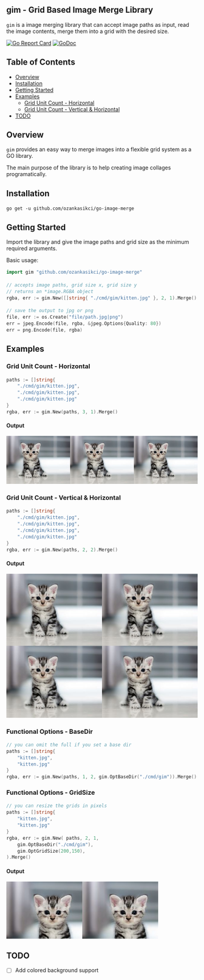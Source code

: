 ## gim - Grid Based Image Merge Library

`gim` is a image merging library that can accept image paths as input, read the image contents, merge them into a grid with the desired size. 

[![Go Report Card](https://goreportcard.com/badge/github.com/ozankasikci/go-image-merge)](https://goreportcard.com/report/github.com/ozankasikci/go-image-merge)
[![GoDoc](https://godoc.org/github.com/ozankasikci/go-image-merge?status.svg)](https://godoc.org/github.com/ozankasikci/go-image-merge)

## Table of Contents

- [Overview](#overview)
- [Installation](#installation)
- [Getting Started](#getting-started)
- [Examples](#examples)
  * [Grid Unit Count - Horizontal](#grid-unit-count---horizontal)
  * [Grid Unit Count - Vertical & Horizontal](#grid-unit-count---vertical--horizontal)
- [TODO](#todo)

## Overview

`gim` provides an easy way to merge images into a flexible grid system as a GO library.

The main purpose of the library is to help creating image collages programatically.

## Installation

`go get -u github.com/ozankasikci/go-image-merge`

## Getting Started

Import the library and give the image paths and grid size as the minimum required arguments.

Basic usage:

```go
import gim "github.com/ozankasikci/go-image-merge"

// accepts image paths, grid size x, grid size y
// returns an *image.RGBA object
rgba, err := gim.New([]string{ "./cmd/gim/kitten.jpg" }, 2, 1).Merge()

// save the output to jpg or png
file, err := os.Create("file/path.jpg|png")
err = jpeg.Encode(file, rgba, &jpeg.Options{Quality: 80})
err = png.Encode(file, rgba)
```

## Examples

### Grid Unit Count - Horizontal
```go
paths := []string{
	"./cmd/gim/kitten.jpg",
	"./cmd/gim/kitten.jpg",
	"./cmd/gim/kitten.jpg"
}
rgba, err := gim.New(paths, 3, 1).Merge()
```

#### Output
![](https://raw.githubusercontent.com/ozankasikci/ozankasikci.github.io/master/gim/grid-size-3-1.jpg)

### Grid Unit Count - Vertical & Horizontal
```go
paths := []string{
	"./cmd/gim/kitten.jpg",
	"./cmd/gim/kitten.jpg",
	"./cmd/gim/kitten.jpg",
	"./cmd/gim/kitten.jpg"
}
rgba, err := gim.New(paths, 2, 2).Merge()
```

#### Output
![](https://raw.githubusercontent.com/ozankasikci/ozankasikci.github.io/master/gim/grid-size-2-2.jpg)

### Functional Options - BaseDir
```go
// you can omit the full if you set a base dir
paths := []string{
	"kitten.jpg",
	"kitten.jpg"
}
rgba, err := gim.New(paths, 1, 2, gim.OptBaseDir("./cmd/gim")).Merge()
```

### Functional Options - GridSize
```go
// you can resize the grids in pixels
paths := []string{
	"kitten.jpg",
	"kitten.jpg"
}
rgba, err := gim.New( paths, 2, 1,
	gim.OptBaseDir("./cmd/gim"),
	gim.OptGridSize(200,150),
).Merge()
```
#### Output
![](https://raw.githubusercontent.com/ozankasikci/ozankasikci.github.io/master/gim/grid-resize-pixels-200-150.jpg)

## TODO
- [ ] Add colored background support

